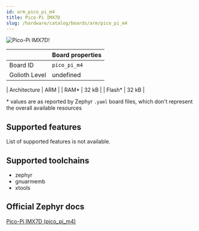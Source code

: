 ```yaml
---
id: arm_pico_pi_m4
title: Pico-Pi IMX7D
slug: /hardware/catalog/boards/arm/pico_pi_m4
---
```


[//]: # (This is an auto-generated file, do not edit! Changes to it will be lost upon re-generation)

![Pico-Pi IMX7D!](/img/boards/arm/pico_pi_m4.png "Pico-Pi IMX7D")

|                | Board properties     |
| -------------  | -------------------- |
| Board ID       | `pico_pi_m4` |
| Golioth Level  | undefined       |

| Architecture   | ARM |
| RAM*           | 32 kB |
| Flash*         | 32 kB |

\* values are as reported by Zephyr `.yaml` board files, which don't represent the overall available resources



## Supported features

List of supported features is not available.

## Supported toolchains

* zephyr
* gnuarmemb
* xtools

## Official Zephyr docs

[Pico-Pi IMX7D (pico_pi_m4)](https://docs.zephyrproject.org/latest/boards/arm/pico_pi_m4/doc/index.html)

